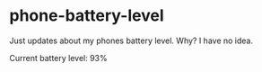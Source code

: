 # phone-battery-level
Just updates about my phones battery level. Why? I have no idea.

Current battery level: 93%
